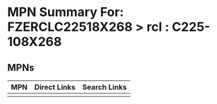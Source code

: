 



# MPN Summary For: FZERCLC22518X268 > rcl : C225-108X268

## MPNs
  

|MPN|Direct Links|Search Links|
| :--- | :--- | :--- |
||||
